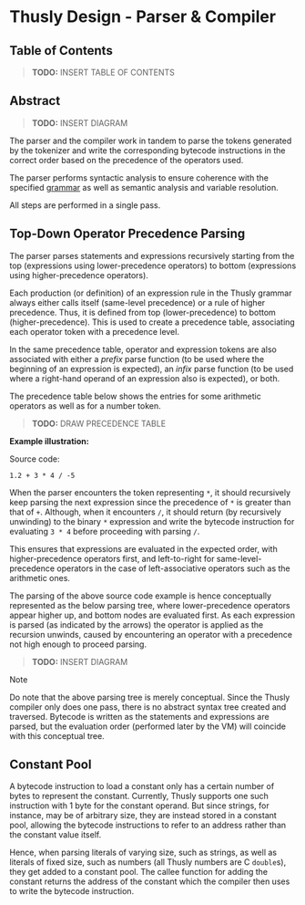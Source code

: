 # Thusly Design - Parser & Compiler

## Table of Contents

> **TODO:** INSERT TABLE OF CONTENTS

## Abstract

> **TODO:** INSERT DIAGRAM

The parser and the compiler work in tandem to parse the tokens generated by the tokenizer and write the corresponding bytecode instructions in the correct order based on the precedence of the operators used.

The parser performs syntactic analysis to ensure coherence with the specified [grammar](../grammar.txt) as well as semantic analysis and variable resolution.

All steps are performed in a single pass.

## Top-Down Operator Precedence Parsing

The parser parses statements and expressions recursively starting from the top (expressions using lower-precedence operators) to bottom (expressions using higher-precedence operators).

Each production (or definition) of an expression rule in the Thusly grammar always either calls itself (same-level precedence) or a rule of higher precedence. Thus, it is defined from top (lower-precedence) to bottom (higher-precedence). This is used to create a precedence table, associating each operator token with a precedence level.

In the same precedence table, operator and expression tokens are also associated with either a *prefix* parse function (to be used where the beginning of an expression is expected), an *infix* parse function (to be used where a right-hand operand of an expression also is expected), or both.

The precedence table below shows the entries for some arithmetic operators as well as for a number token.

> **TODO:** DRAW PRECEDENCE TABLE

**Example illustration:**

Source code:

```
1.2 + 3 * 4 / -5
```

When the parser encounters the token representing `*`, it should recursively keep parsing the next expression since the precedence of `*` is greater than that of `+`. Although, when it encounters `/`, it should return (by recursively unwinding) to the binary `*` expression and write the bytecode instruction for evaluating `3 * 4` before proceeding with parsing `/`.

This ensures that expressions are evaluated in the expected order, with higher-precedence operators first, and left-to-right for same-level-precedence operators in the case of left-associative operators such as the arithmetic ones.

The parsing of the above source code example is hence conceptually represented as the below parsing tree, where lower-precedence operators appear higher up, and bottom nodes are evaluated first. As each expression is parsed (as indicated by the arrows) the operator is applied as the recursion unwinds, caused by encountering an operator with a precedence not high enough to proceed parsing.

> **TODO:** INSERT DIAGRAM

> [!NOTE]
> Do note that the above parsing tree is merely conceptual. Since the Thusly compiler only does one pass, there is no abstract syntax tree created and traversed. Bytecode is written as the statements and expressions are parsed, but the evaluation order (performed later by the VM) will coincide with this conceptual tree.

## Constant Pool

A bytecode instruction to load a constant only has a certain number of bytes to represent the constant. Currently, Thusly supports one such instruction with 1 byte for the constant operand. But since strings, for instance, may be of arbitrary size, they are instead stored in a constant pool, allowing the bytecode instructions to refer to an address rather than the constant value itself.

Hence, when parsing literals of varying size, such as strings, as well as literals of fixed size, such as numbers (all Thusly numbers are C `double`s), they get added to a constant pool. The callee function for adding the constant returns the address of the constant which the compiler then uses to write the bytecode instruction.
